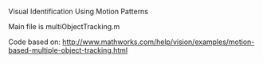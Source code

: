 Visual Identification Using Motion Patterns

Main file is multiObjectTracking.m

Code based on:
http://www.mathworks.com/help/vision/examples/motion-based-multiple-object-tracking.html
